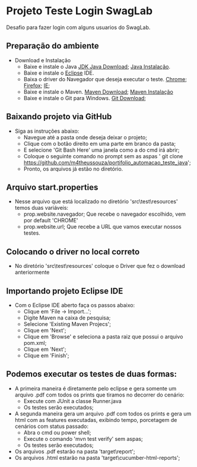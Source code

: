 
# Projeto Teste Login SwagLab

Desafio para fazer login com alguns usuarios do SwagLab.

## Preparação do ambiente

- Download e Instalação
    - Baixe e instale o Java [JDK Java Download](https://www.oracle.com/java/technologies/javase-jdk15-downloads.html); [Java Instalação](https://medium.com/@mauriciogeneroso/configurando-java-4-como-configurar-as-vari%C3%A1veis-java-home-path-e-classpath-no-windows-46040950638f).
    - Baixe e instale o [Eclipse](https://www.eclipse.org/downloads/) IDE.
    - Baixa o driver do Navegador que deseja executar o teste. [Chrome](https://sites.google.com/a/chromium.org/chromedriver/downloads); [Firefox](github.com/mozilla/geckodriver/releases); [IE](selenium-release.storage.googleapis.com/index.html);
    - Baixe e instale o Maven. [Maven Download](https://maven.apache.org/download.cgi); [Maven Instalação](https://dicasdejava.com.br/como-instalar-o-maven-no-windows)
    - Baixe e instale o Git para Windows. [Git Download](https://git-scm.com/download/win); 

## Baixando projeto via GitHub

- Siga as instruções abaixo:
    - Navegue até a pasta onde deseja deixar o projeto;
    - Clique com o botão direito em uma parte em branco da pasta;
    - E selecione 'Git Bash Here' uma janela como a do cmd irá abrir;
    - Coloque o seguinte comando no prompt sem as aspas ' git clone https://github.com/m4theussouza/portifolio_automacao_teste_java';
    - Pronto, os arquivos já estão no diretório.
    
## Arquivo start.properties
- Nesse arquivo que está localizado no diretório 'src\test\resources' temos duas variáveis:
    - prop.website.navegador; Que recebe o navegador escolhido, vem por default 'CHROME'
    - prop.website.url; Que recebe a URL que vamos executar nossos testes.

## Colocando o driver no local correto
- No diretório 'src\test\resources' coloque o Driver que fez o download anteriormente

## Importando projeto Eclipse IDE
- Com o Eclipse IDE aberto faça os passos abaixo:
    - Clique em 'File -> Import...';
    - Digite Maven na caixa de pesquisa;
    - Selecione 'Existing Maven Projecs';
    - Clique em 'Next';
    - Clique em 'Browse' e seleciona a pasta raiz que possui o arquivo pom.xml;
    - Clique em 'Next';
    - Clique em 'Finish';

## Podemos executar os testes de duas formas:
- A primeira maneira é diretamente pelo eclipse e gera somente um arquivo .pdf com todos os prints que tiramos no decorrer do cenário:
    - Execute com JUnit a classe Runner.java
    - Os testes serão executados;
- A segunda maneira gera um arquivo .pdf com todos os prints e gera um html com as features executadas, exibindo tempo, porcetagem de cenários com status passado:
    - Abra o cmd ou power shell;
    - Execute o comando 'mvn test verify' sem aspas;
    - Os testes serão executados;
- Os arquivos .pdf estarão na pasta 'target\report';
- Os arquivos .html estarão na pasta 'target\cucumber-html-reports';
